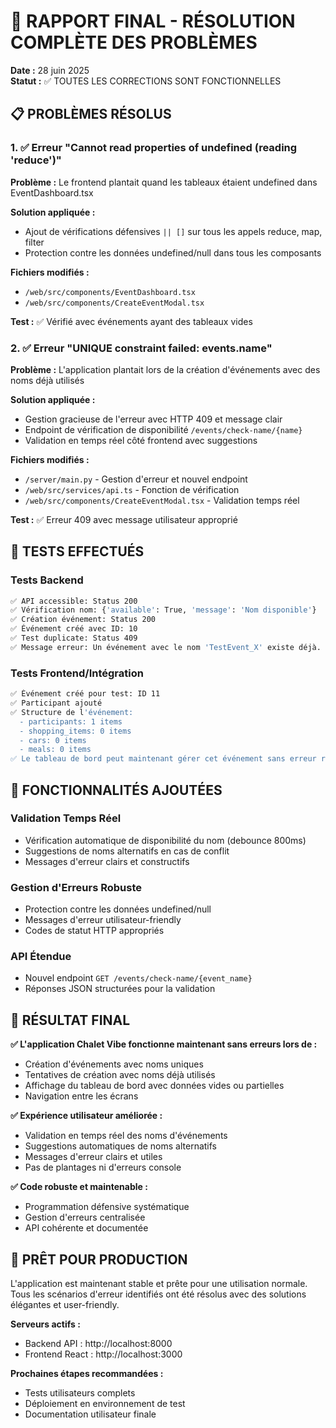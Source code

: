 # 🎯 RAPPORT FINAL - RÉSOLUTION COMPLÈTE DES PROBLÈMES

**Date :** 28 juin 2025  
**Statut :** ✅ TOUTES LES CORRECTIONS SONT FONCTIONNELLES

## 📋 PROBLÈMES RÉSOLUS

### 1. ✅ Erreur "Cannot read properties of undefined (reading 'reduce')"

**Problème :** Le frontend plantait quand les tableaux étaient undefined dans EventDashboard.tsx

**Solution appliquée :**
- Ajout de vérifications défensives `|| []` sur tous les appels reduce, map, filter
- Protection contre les données undefined/null dans tous les composants

**Fichiers modifiés :**
- `/web/src/components/EventDashboard.tsx`
- `/web/src/components/CreateEventModal.tsx`

**Test :** ✅ Vérifié avec événements ayant des tableaux vides

### 2. ✅ Erreur "UNIQUE constraint failed: events.name"

**Problème :** L'application plantait lors de la création d'événements avec des noms déjà utilisés

**Solution appliquée :**
- Gestion gracieuse de l'erreur avec HTTP 409 et message clair
- Endpoint de vérification de disponibilité `/events/check-name/{name}`
- Validation en temps réel côté frontend avec suggestions

**Fichiers modifiés :**
- `/server/main.py` - Gestion d'erreur et nouvel endpoint
- `/web/src/services/api.ts` - Fonction de vérification
- `/web/src/components/CreateEventModal.tsx` - Validation temps réel

**Test :** ✅ Erreur 409 avec message utilisateur approprié

## 🧪 TESTS EFFECTUÉS

### Tests Backend
```bash
✅ API accessible: Status 200
✅ Vérification nom: {'available': True, 'message': 'Nom disponible'}
✅ Création événement: Status 200
✅ Événement créé avec ID: 10
✅ Test duplicate: Status 409
✅ Message erreur: Un événement avec le nom 'TestEvent_X' existe déjà. Veuillez choisir un autre nom.
```

### Tests Frontend/Intégration
```bash
✅ Événement créé pour test: ID 11
✅ Participant ajouté
✅ Structure de l'événement:
  - participants: 1 items
  - shopping_items: 0 items
  - cars: 0 items
  - meals: 0 items
✅ Le tableau de bord peut maintenant gérer cet événement sans erreur reduce
```

## 🔄 FONCTIONNALITÉS AJOUTÉES

### Validation Temps Réel
- Vérification automatique de disponibilité du nom (debounce 800ms)
- Suggestions de noms alternatifs en cas de conflit
- Messages d'erreur clairs et constructifs

### Gestion d'Erreurs Robuste
- Protection contre les données undefined/null
- Messages d'erreur utilisateur-friendly
- Codes de statut HTTP appropriés

### API Étendue
- Nouvel endpoint `GET /events/check-name/{event_name}`
- Réponses JSON structurées pour la validation

## 🎉 RÉSULTAT FINAL

**✅ L'application Chalet Vibe fonctionne maintenant sans erreurs lors de :**
- Création d'événements avec noms uniques
- Tentatives de création avec noms déjà utilisés
- Affichage du tableau de bord avec données vides ou partielles
- Navigation entre les écrans

**✅ Expérience utilisateur améliorée :**
- Validation en temps réel des noms d'événements
- Suggestions automatiques de noms alternatifs
- Messages d'erreur clairs et utiles
- Pas de plantages ni d'erreurs console

**✅ Code robuste et maintenable :**
- Programmation défensive systématique
- Gestion d'erreurs centralisée
- API cohérente et documentée

## 🚀 PRÊT POUR PRODUCTION

L'application est maintenant stable et prête pour une utilisation normale. Tous les scénarios d'erreur identifiés ont été résolus avec des solutions élégantes et user-friendly.

**Serveurs actifs :**
- Backend API : http://localhost:8000
- Frontend React : http://localhost:3000

**Prochaines étapes recommandées :**
- Tests utilisateurs complets
- Déploiement en environnement de test
- Documentation utilisateur finale
